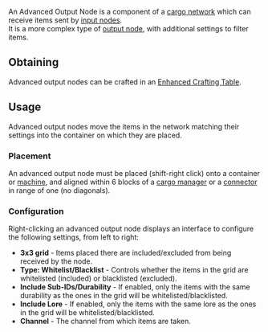 An Advanced Output Node is a component of a [cargo network](https://github.com/TheBusyBiscuit/Slimefun4/wiki/Cargo-Management) which can receive items sent by [input nodes](https://github.com/TheBusyBiscuit/Slimefun4/wiki/Input-Node).<br>
It is a more complex type of [output node](https://github.com/TheBusyBiscuit/Slimefun4/wiki/Output-Node), with additional settings to filter items.

## Obtaining
Advanced output nodes can be crafted in an [Enhanced Crafting Table](https://github.com/TheBusyBiscuit/Slimefun4/wiki/Enhanced-Crafting-Table).

## Usage
Advanced output nodes move the items in the network matching their settings into the container on which they are placed.

### Placement
An advanced output node must be placed (shift-right click) onto a container or [machine](https://github.com/TheBusyBiscuit/Slimefun4/wiki/Electric-Machines), and aligned within 6 blocks of a [cargo manager](https://github.com/TheBusyBiscuit/Slimefun4/wiki/Cargo-Manager) or a [connector](https://github.com/TheBusyBiscuit/Slimefun4/wiki/Connector-Node) in range of one (no diagonals).

### Configuration
Right-clicking an advanced output node displays an interface to configure the following settings, from left to right:
* **3x3 grid** - Items placed there are included/excluded from being received by the node.
* **Type: Whitelist/Blacklist** - Controls whether the items in the grid are whitelisted (included) or blacklisted (excluded).
* **Include Sub-IDs/Durability** - If enabled, only the items with the same durability as the ones in the grid will be whitelisted/blacklisted.
* **Include Lore** - If enabled, only the items with the same lore as the ones in the grid will be whitelisted/blacklisted.
* **Channel** - The channel from which items are taken.
